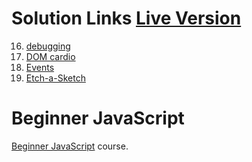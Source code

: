 # Solution Links [Live Version](https://rapolek.github.io/beginner-javascript/)

16. [debugging](exercises/16%20-%20Debugging/debugging.html)
20. [DOM cardio](exercises/20%20-%20The%20DOM/DOM-Cardio.html)
29. [Events](exercises/29%20-%20Events/events.html)
33. [Etch-a-Sketch](exercises/33%20-%20Etch-a-Sketch/index.html)

# Beginner JavaScript

[Beginner JavaScript](https://BeginnerJavaScript.com) course.
